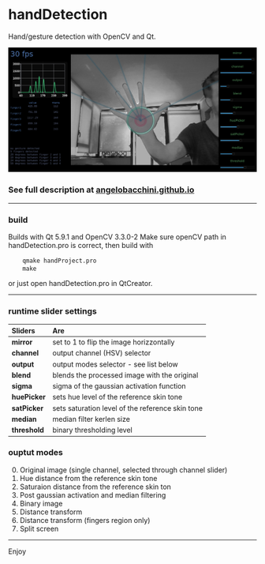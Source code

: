 # handDetection
Hand/gesture detection with OpenCV and Qt.

![alt text](./handProfile.png)

### See full description at [angelobacchini.github.io](https://angelobacchini.github.io/software%20projects/hand-gesture-detection-with-qt-and-opencv)

---

### build
Builds with Qt 5.9.1 and OpenCV 3.3.0-2
Make sure openCV path in handDetection.pro is correct, then build with 

        qmake handProject.pro
        make

or just open handDetection.pro in QtCreator.

---
### runtime slider settings
| Sliders | Are |
| :--- | :--- |
| **mirror** | set to 1 to flip the image horizzontally |
| **channel** | output channel (HSV) selector |
| **output** | output modes selector - see list below |
| **blend** | blends the processed image with the original|
| **sigma** | sigma of the gaussian activation function |
| **huePicker** | sets hue level of the reference skin tone |
| **satPicker** | sets saturation level of the reference skin tone |
| **median**  | median filter kerlen size |
| **threshold** | binary thresholding level |

### ouptut modes
0. Original image (single channel, selected through channel slider)
1. Hue distance from the reference skin tone
2. Saturaion distance from the reference skin ton
3. Post gaussian activation and median filtering
4. Binary image
4. Distance transform
5. Distance transform (fingers region only)
6. Split screen

---

Enjoy
